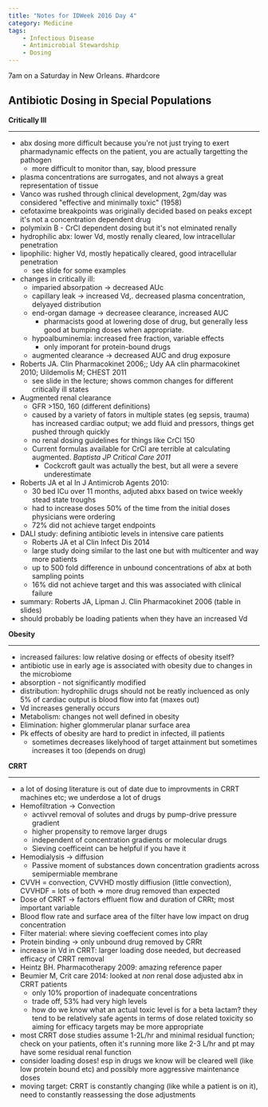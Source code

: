 ```yaml
---
title: "Notes for IDWeek 2016 Day 4"
category: Medicine
tags:
    - Infectious Disease
    - Antimicrobial Stewardship
    - Dosing
---
```


7am on a Saturday in New Orleans. #hardcore

## Antibiotic Dosing in Special Populations ##

**Critically Ill**

***

- abx dosing more difficult because you're not just trying to exert pharmadynamic effects on the patient, you are actually targetting the pathogen
	- more difficult to monitor than, say, blood pressure
- plasma concentrations are surrogates, and not always a great representation of tissue
- Vanco was rushed through clinical development, 2gm/day was considered "effective and minimally toxic" (1958)
- cefotaxime breakpoints was originally decided based on peaks except it's not a concentration dependent drug
- polymixin B - CrCl dependent dosing but it's not elminated renally
- hydrophilic abx: lower Vd, mostly renally cleared, low intracellular penetration
- lipophilic: higher Vd, mostly hepatically cleared, good intracellular penetration
	- see slide for some examples
- changes in critically ill:
	- imparied absorpation -> decreased AUc
	- capillary leak -> increased Vd,. decreased plasma concentration, delyayed distribution
	- end-organ damage -> decreasee clearance, increased AUC
		- pharmacists good at lowering dose of drug, but generally less good at bumping doses when appropriate.
	- hypoalbuminemia: increased free fraction, variable effects
		- only imporant for protein-bound drugs
	- augmented clearance -> decreased AUC and drug exposure
- Roberts JA. Clin Pharmacokinet 2006;; Udy AA clin pharmacokinet 2010; Uildemolis M; CHEST 2011
	- see slide in the lecture; shows common changes for different critically ill states
- Augmented renal clearance
	- GFR >150, 160 (different definitions)
	- caused by a variety of fators in multiple states (eg sepsis, trauma) has increased cardiac output; we add fluid and pressors, things get pushed through quickly
	- no renal dosing guidelines for things like CrCl 150
	- Current formulas available for CrCl are terrible at calculating augmented. _Baptista JP Critical Care 2011_
		- Cockcroft gault was actually the best, but all were a severe underestimate
- Roberts JA et al In J Antimicrob Agents 2010: 
	- 30 bed ICu over 11 months, adjuted abxx based on twice weekly stead state troughs
	- had to increase doses 50% of the time from the initial doses physicians were ordering
	- 72% did not achieve target endpoints
- DALI study: defining antibiotic levels in intensive care patients
	- Roberts JA et al Clin Infect Dis 2014
	- large study doing similar to the last one but with multicenter and way more patients
	- up to 500 fold difference in unbound concentrations of abx at both sampling points
	- 16% did not achieve target and this was associated with clinical failure
- summary: Roberts JA, Lipman J. Clin Pharmacokinet 2006 (table in slides)
- should probably be loading patients when they have an increased Vd

**Obesity**

***

- increased failures: low relative dosing or effects of obesity itself?
- antibiotic use in early age is associated with obesity due to changes in the microbiome
- absorption - not significantly modified
- distribution: hydrophilic drugs should not be reatly incluenced as only 5% of cardiac output is blood flow into fat (maxes out)
- Vd increases generally occurs
- Metabolism: changes not well defined in obesity
- Elimination: higher glommerular planar surface area
- Pk effects of obesity are hard to predict in infected, ill patients
	- sometimes decreases likelyhood of target attainment but sometimes increases it too (depends on drug)

**CRRT**

***

- a lot of dosing literature is out of date due to improvments in CRRT machines etc; we underdose a lot of drugs
- Hemofiltration -> Convection
	- activvel removal of solutes and drugs by pump-drive pressure gradient
	- higher propensity to remove larger drugs
	- independent of concentration gradients or molecular drugs
	- Sieving coefficeint can be helpful if you have it
- Hemodialysis -> diffusion
	- Passive moment of substances down concentration gradients across semipermiable membrane
- CVVH = convection, CVVHD mostly diffiusion (little convection), CVVHDF = lots of both => more drug removed than expected
- Dose of CRRT -> factors effluent flow and duration of CRRt; most important variable
- Blood flow rate and surface area of the filter have low impact on drug concentration
- Filter material: where sieving coeffecient comes into play
- Protein binding -> only unbound drug removed by CRRt
- increase in Vd in CRRT: larger loading dose needed, but decreased efficacy of CRRT removal
- Heintz BH. Pharmacotherapy 2009: amazing reference paper
- Beumier M, Crit care 2014: looked at _non_ renal dose adjusted abx in CRRT patients
	- only 10% proportion of inadequate concentrations
	- trade off, 53% had very high levels
	- how do we know what an actual toxic level is for a beta lactam? they tend to be relatively safe agents in terms of dose related toxicity so aiming for efficacy targets may be more appropriate
- most CRRT dose studies assume 1-2L/hr and minimal residual function; check on your patients, often it's running more like 2-3 L/hr and pt may have some residual renal function
- consider loading doses! esp in drugs we know will be cleared well (like low protein bound etc) and possibly more aggressive maintenance doses
- moving target: CRRT is constantly changing (like while a patient is on it), need to constantly reassessing the dose adjustments

